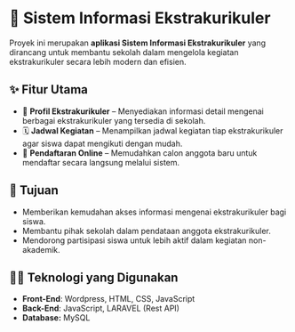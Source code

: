# 📘 Sistem Informasi Ekstrakurikuler

Proyek ini merupakan **aplikasi Sistem Informasi Ekstrakurikuler** yang dirancang untuk membantu sekolah dalam mengelola kegiatan ekstrakurikuler secara lebih modern dan efisien.

## ✨ Fitur Utama

- 📂 **Profil Ekstrakurikuler** – Menyediakan informasi detail mengenai berbagai ekstrakurikuler yang tersedia di sekolah.
- 🗓️ **Jadwal Kegiatan** – Menampilkan jadwal kegiatan tiap ekstrakurikuler agar siswa dapat mengikuti dengan mudah.
- 📝 **Pendaftaran Online** – Memudahkan calon anggota baru untuk mendaftar secara langsung melalui sistem.

## 🎯 Tujuan

- Memberikan kemudahan akses informasi mengenai ekstrakurikuler bagi siswa.
- Membantu pihak sekolah dalam pendataan anggota ekstrakurikuler.
- Mendorong partisipasi siswa untuk lebih aktif dalam kegiatan non-akademik.

## 👩‍💻 Teknologi yang Digunakan

- **Front-End**: Wordpress, HTML, CSS, JavaScript
- **Back-End**: JavaScript, LARAVEL (Rest API)
- **Database:** MySQL
